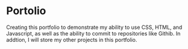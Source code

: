 # Portolio
Creating this portfolio to demonstrate my ability to use CSS, HTML, and Javascript, as well as the ability to commit to repositories like Githib. In addtion, I will store my other projects in this portfolio. 